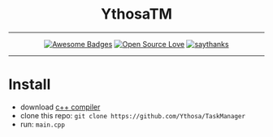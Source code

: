 <h1 align="center">YthosaTM</h1>
<div align="center">
  
---

[![Awesome Badges](https://img.shields.io/badge/badges-awesome-green.svg)](https://github.com/ythosa)
[![Open Source Love](https://badges.frapsoft.com/os/v1/open-source.png?v=103)](https://github.com/ellerbrock/open-source-badges/)
[![saythanks](https://img.shields.io/badge/say-thanks-ff69b4.svg)](https://vk.com/ythosa)
    
---

</div>

# Install
-   download [c++ compiler](https://visualstudio.microsoft.com/ru/vs/features/cplusplus/)
-   clone this repo: `git clone https://github.com/Ythosa/TaskManager`
-   run: `main.cpp`
